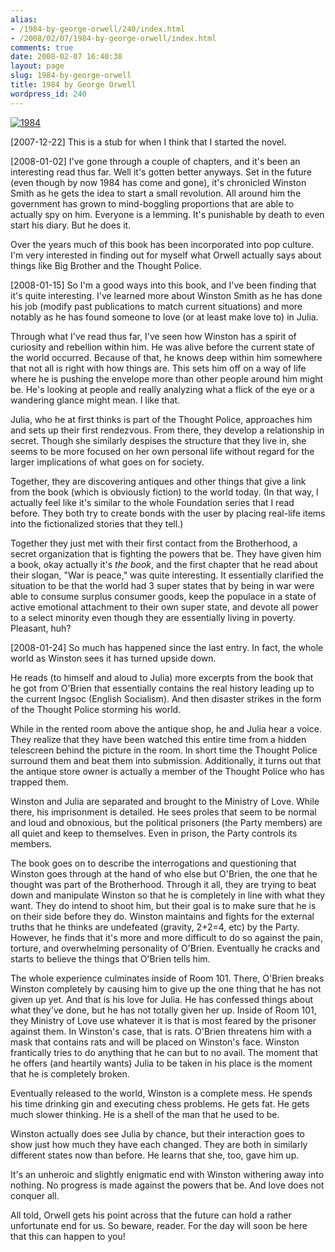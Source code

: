 ```yaml
---
alias:
- /1984-by-george-orwell/240/index.html
- /2008/02/07/1984-by-george-orwell/index.html
comments: true
date: 2008-02-07 16:40:38
layout: page
slug: 1984-by-george-orwell
title: 1984 by George Orwell
wordpress_id: 240
---
```


[![1984](http://farm3.static.flickr.com/2405/2158592643_ef4ca10191_o.jpg)](http://www.amazon.com/gp/product/0451524934?ie=UTF8&tag=gtww-20&linkCode=as2&camp=1789&creative=9325&creativeASIN=0451524934)

[2007-12-22]
This is a stub for when I think that I started the novel.

[2008-01-02]
I've gone through a couple of chapters, and it's been an interesting read thus far.  Well it's gotten better anyways.  Set in the future (even though by now 1984 has come and gone), it's chronicled Winston Smith as he gets the idea to start a small revolution.  All around him the government has grown to mind-boggling proportions that are able to actually spy on him.  Everyone is a lemming.  It's punishable by death to even start his diary.  But he does it.

Over the years much of this book has been incorporated into pop culture.  I'm very interested in finding out for myself what Orwell actually says about things like Big Brother and the Thought Police.

[2008-01-15]
So I'm a good ways into this book, and I've been finding that it's quite interesting.  I've learned more about Winston Smith as he has done his job (modify past publications to match current situations) and more notably as he has found someone to love (or at least make love to) in Julia.

Through what I've read thus far, I've seen how Winston has a spirit of curiosity and rebellion within him.  He was alive before the current state of the world occurred.  Because of that, he knows deep within him somewhere that not all is right with how things are.  This sets him off on a way of life where he is pushing the envelope more than other people around him might be.  He's looking at people and really analyzing what a flick of the eye or a wandering glance might mean.  I like that.

Julia, who he at first thinks is part of the Thought Police, approaches him and sets up their first rendezvous.  From there, they develop a relationship in secret.  Though she similarly despises the structure that they live in, she seems to be more focused on her own personal life without regard for the larger implications of what goes on for society.

Together, they are discovering antiques and other things that give a link from the book (which is obviously fiction) to the world today.  (In that way, I actually feel like it's similar to the whole Foundation series that I read before.  They both try to create bonds with the user by placing real-life items into the fictionalized stories that they tell.)

Together they just met with their first contact from the Brotherhood, a secret organization that is fighting the powers that be.  They have given him a book, okay actually it's _the book_, and the first chapter that he read about their slogan, "War is peace," was quite interesting.  It essentially clarified the situation to be that the world had 3 super states that by being in war were able to consume surplus consumer goods, keep the populace in a state of active emotional attachment to their own super state, and devote all power to a select minority even though they are essentially living in poverty.  Pleasant, huh?

[2008-01-24]
So much has happened since the last entry.  In fact, the whole world as Winston sees it has turned upside down.

He reads (to himself and aloud to Julia) more excerpts from the book that he got from O'Brien that essentially contains the real history leading up to the current Ingsoc (English Socialism).  And then disaster strikes in the form of the Thought Police storming his world.

While in the rented room above the antique shop, he and Julia hear a voice.  They realize that they have been watched this entire time from a hidden telescreen behind the picture in the room.  In short time the Thought Police surround them and beat them into submission.  Additionally, it turns out that the antique store owner is actually a member of the Thought Police who has trapped them.

Winston and Julia are separated and brought to the Ministry of Love.  While there, his imprisonment is detailed.  He sees proles that seem to be normal and loud and obnoxious, but the political prisoners (the Party members) are all quiet and keep to themselves.  Even in prison, the Party controls its members.

The book goes on to describe the interrogations and questioning that Winston goes through at the hand of who else but O'Brien, the one that he thought was part of the Brotherhood.  Through it all, they are trying to beat down and manipulate Winston so that he is completely in line with what they want.  They do intend to shoot him, but their goal is to make sure that he is on their side before they do.  Winston maintains and fights for the external truths that he thinks are undefeated (gravity, 2+2=4, etc) by the Party.  However, he finds that it's more and more difficult to do so against the pain, torture, and overwhelming personality of O'Brien.  Eventually he cracks and starts to believe the things that O'Brien tells him.  

The whole experience culminates inside of Room 101.  There, O'Brien breaks Winston completely by causing him to give up the one thing that he has not given up yet.  And that is his love for Julia.  He has confessed things about what they've done, but he has not totally given her up.  Inside of Room 101, they Ministry of Love use whatever it is that is most feared by the prisoner against them.  In Winston's case, that is rats.  O'Brien threatens him with a mask that contains rats and will be placed on Winston's face.  Winston frantically tries to do anything that he can but to no avail.  The moment that he offers (and heartily wants) Julia to be taken in his place is the moment that he is completely broken.

Eventually released to the world, Winston is a complete mess.  He spends his time drinking gin and executing chess problems.  He gets fat.  He gets much slower thinking.  He is a shell of the man that he used to be.

Winston actually does see Julia by chance, but their interaction goes to show just how much they have each changed.  They are both in similarly different states now than before.  He learns that she, too, gave him up.

It's an unheroic and slightly enigmatic end with Winston withering away into nothing.  No progress is made against the powers that be.  And love does not conquer all.

All told, Orwell gets his point across that the future can hold a rather unfortunate end for us.  So beware, reader.  For the day will soon be here that this can happen to you!
